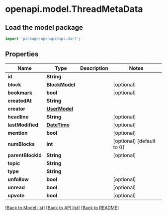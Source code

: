 # openapi.model.ThreadMetaData

## Load the model package
```dart
import 'package:openapi/api.dart';
```

## Properties
Name | Type | Description | Notes
------------ | ------------- | ------------- | -------------
**id** | **String** |  | 
**block** | [**BlockModel**](BlockModel.md) |  | [optional] 
**bookmark** | **bool** |  | [optional] 
**createdAt** | **String** |  | 
**creator** | [**UserModel**](UserModel.md) |  | 
**headline** | **String** |  | [optional] 
**lastModified** | [**DateTime**](DateTime.md) |  | [optional] 
**mention** | **bool** |  | [optional] 
**numBlocks** | **int** |  | [optional] [default to 0]
**parentBlockId** | **String** |  | [optional] 
**topic** | **String** |  | 
**type** | **String** |  | 
**unfollow** | **bool** |  | [optional] 
**unread** | **bool** |  | [optional] 
**upvote** | **bool** |  | [optional] 

[[Back to Model list]](../README.md#documentation-for-models) [[Back to API list]](../README.md#documentation-for-api-endpoints) [[Back to README]](../README.md)


